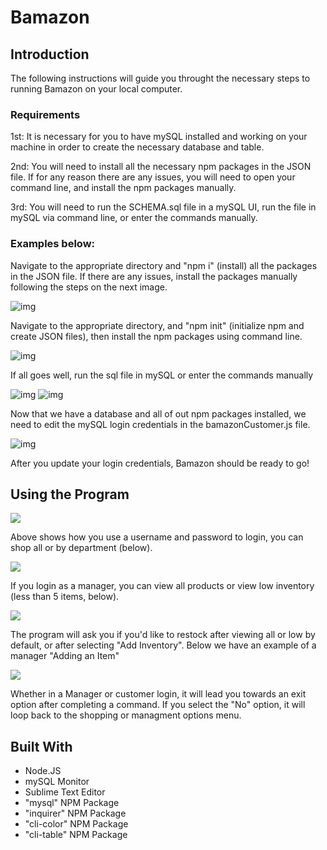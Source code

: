 # Bamazon

<h2>Introduction</h2>
<p>The following instructions will guide you throught the necessary steps to running Bamazon on your local computer.</p>

<h3>Requirements</h3>

<p>1st: It is necessary for you to have mySQL installed and working on your machine in order to create the necessary database and table.</p>

<p>2nd: You will need to install all the necessary npm packages in the JSON file. If for any reason there are any issues, you will need to open your command line, and install the npm packages manually.</p>

<p>3rd: You will need to run the SCHEMA.sql file in a mySQL UI, run the file in mySQL via command line, or enter the commands manually.</p>

<h3>Examples below:</h3>
<p>Navigate to the appropriate directory and "npm i" (install) all the packages in the JSON file. If there are any issues, install the packages manually following the steps on the next image.</p>
<img src="images/nav_inst.jpeg" alt="img">

<p>Navigate to the appropriate directory, and "npm init" (initialize npm and create JSON files), then install the npm packages using command line.</p>
<img src="images/npm_init.jpg" alt="img">

<p>If all goes well, run the sql file in mySQL or enter the commands manually</p>
<img src="images/mySQL.jpg" alt="img">
<img src="images/schema.jpg" alt="img">

<p>Now that we have a database and all of out npm packages installed, we need to edit the mySQL login credentials in the bamazonCustomer.js file.</p>
<img src="images/login.jpg" alt="img">
<p>After you update your login credentials, Bamazon should be ready to go!</p>


<h2>Using the Program</h2>

<img src="images/shop_all.jpg">
<p>Above shows how you use a username and password to login, you can shop all or by department (below).</p>
<img src="images/shop_dept.jpg">

<p>If you login as a manager, you can view all products or view low inventory (less than 5 items, below).</p>
<img src="images/man_low.jpg">
<p>The program will ask you if you'd like to restock after viewing all or low by default, or after selecting "Add Inventory". Below we have an example of a manager "Adding an Item"</p>
<img src="images/add_prod.jpg">

<p>Whether in a Manager or customer login, it will lead you towards an exit option after completing a command. If you select the "No" option, it will loop back to the shopping or managment options menu.</p>


<h2>Built With</h2>
<ul>
	<li>Node.JS</li>
	<li>mySQL Monitor</li>
	<li>Sublime Text Editor</li>
	<li>"mysql" NPM Package</li>
	<li>"inquirer" NPM Package</li>
	<li>"cli-color" NPM Package</li>
	<li>"cli-table" NPM Package</li>
</ul>


  
